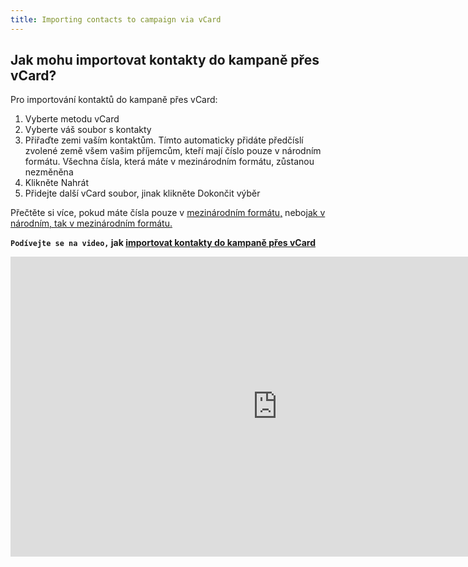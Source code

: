 ```yaml
---
title: Importing contacts to campaign via vCard
---
```


## Jak mohu importovat kontakty do kampaně přes vCard?
Pro importování kontaktů do kampaně přes vCard:
1.	Vyberte metodu vCard
2.	Vyberte váš soubor s kontakty
3.	Přiřaďte zemi vaším kontaktům. Tímto automaticky přidáte předčíslí zvolené země všem vašim příjemcům, kteří mají číslo pouze v národním formátu. Všechna čísla, která máte v mezinárodním formátu, zůstanou nezměněna
4.	Klikněte Nahrát
5.	Přidejte další vCard soubor, jinak klikněte Dokončit výběr

Přečtěte si více, pokud máte čísla pouze v [mezinárodním formátu,](assigning-country-to-contacts.md#mám-čísla-mých-kontaktů-pouze-v-národním-formátu) nebo[jak v národním, tak v mezinárodním formátu.](assigning-country-to-contacts.md#mám-čísla-mých-kontaktů-jak-v-národním-tak-v-mezinárodním-formátu)

**`Podívejte se na video,` jak [importovat kontakty do kampaně přes vCard](https://www.youtube.com/watch?v=VyATC30WupE&list=PL3m8jKRwlM0sXKJPOldIENxGAUwBhsmvm&index=2)**

<iframe width="854" height="480" src="https://www.youtube.com/embed/VyATC30WupE?list=PL3m8jKRwlM0sXKJPOldIENxGAUwBhsmvm" frameborder="0" allow="autoplay; encrypted-media" allowfullscreen></iframe>
